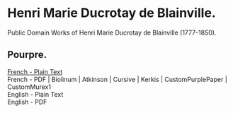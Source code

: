 # Henri Marie Ducrotay de Blainville.

Public Domain Works of Henri Marie Ducrotay de Blainville (1777-1850).

## Pourpre.

[French - Plain Text](pourpre/full-text-french.md)  
French - PDF | Biolinum | Atkinson | Cursive | Kerkis | CustomPurplePaper | CustomMurex1  
English - Plain Text  
English - PDF  
